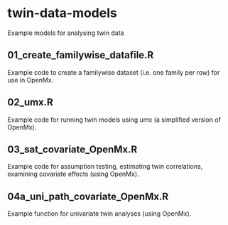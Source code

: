 # twin-data-models
Example models for analysing twin data

## 01_create_familywise_datafile.R
Example code to create a familywise dataset (i.e. one family per row) for use in OpenMx.

## 02_umx.R
Example code for running twin models using umx (a simplified version of OpenMx).

## 03_sat_covariate_OpenMx.R
Example code for assumption testing, estimating twin correlations, examining covariate effects (using OpenMx).

## 04a_uni_path_covariate_OpenMx.R
Example function  for univariate twin analyses (using OpenMx).
